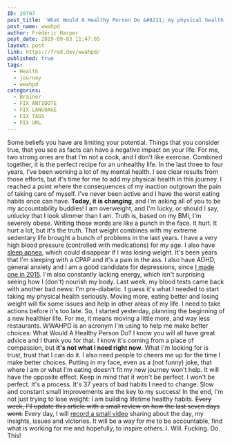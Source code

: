 ```yaml
---
ID: 20797
post_title: 'What Would A Healthy Person Do &#8211; my physical health journey'
post_name: wwahpd
author: Frédéric Harper
post_date: 2019-09-03 11:47:05
layout: post
link: https://fred.dev/wwahpd/
published: true
tags:
  - Health
  - journey
  - wwahpd
categories:
  - Brainer
  - FIX ANTIDOTE
  - FIX LANGUAGE
  - FIX TAGS
  - FIX URL
---
```

Some beliefs you have are limiting your potential. Things that you consider true, that you see as facts can have a negative impact on your life. For me, two strong ones are that I'm not a cook, and I don't like exercise. Combined together, it is the perfect recipe for an unhealthy life. In the last three to four years, I've been working a lot of my mental health. I see clear results from those efforts, but it's time for me to add my physical health in this journey. I reached a point where the consequences of my inaction outgrown the pain of taking care of myself. I've never been active and I have the worst eating habits once can have. **Today, it is changing**, and I'm asking all of you to be my accountability buddies! I am overweight, and I'm lucky, or should I say, unlucky that I look slimmer than I am. Truth is, based on my BMI, I'm severely obese. Writing those words are like a punch in the face. It hurt. It hurt a lot, but it's the truth. That weight combines with my extreme sedentary life brought a bunch of problems in the last years. I have a very high blood pressure (controlled with medications) for my age. I also have [sleep apnea][1], which could disappear if I was losing weight. It's been years that I'm sleeping with a CPAP and it's a pain in the ass. I also have ADHD, general anxiety and I am a good candidate for depressions, since [I made one in 2015][2]. I'm also constantly lacking energy, which isn't surprising seeing how I (don't) nourish my body. Last week, my blood tests came back with another bad news: I'm pre-diabetic. I guess it's what I needed to start taking my physical health seriously. Moving more, eating better and losing weight will fix some issues and help in other areas of my life. I need to take actions before it's too late. So, I started yesterday, planning the beginning of a new healthier life. For me, it means moving a little more, and way less restaurants. WWAHPD is an acronym I'm using to help me make better choices: What Would A Healthy Person Do? I know you will all have great advice and I thank you for that. I know it's coming from a place of compassion, but **it's not what I need right now**. What I'm looking for is trust, trust that I can do it. I also need people to cheers me up for the time I make better choices. Putting in my face, even as a (not funny) joke, that where I am or what I'm eating doesn't fit my new journey won't help. It will have the opposite effect. Keep in mind that it won't be perfect. I won't be perfect. It's a process. It's 37 years of bad habits I need to change. Slow and constant small improvements are the key to my success! In the end, I'm not just trying to lose weight: I am building lifetime healthy habits. <del>Every week, I'll update this article with a small review on how the last seven days went.</del> Every day, I will [record a small video][3] sharing about the day, my insights, issues and victories. It will be a way for me to be accountable, find what is working for me and hopefully, to inspire others. I. Will. Fucking. Do. This!  

 [1]: https://fred.dev/living-with-sleep-apnea/
 [2]: https://fred.dev/mentalhealth/
 [3]: https://www.youtube.com/playlist?list=PLjMw8c44mBQuxgKhq8ZpZYOrTt0UGxOuR